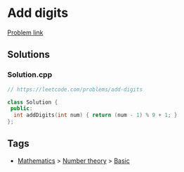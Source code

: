 # Add digits

[Problem link](https://leetcode.com/problems/add-digits)

## Solutions


### Solution.cpp
```cpp
// https://leetcode.com/problems/add-digits

class Solution {
 public:
  int addDigits(int num) { return (num - 1) % 9 + 1; }
};
```
## Tags

* [Mathematics](/Collections/mathematics.md#mathematics) > [Number theory](/Collections/mathematics.md#number-theory) > [Basic](/Collections/mathematics.md#basic)
